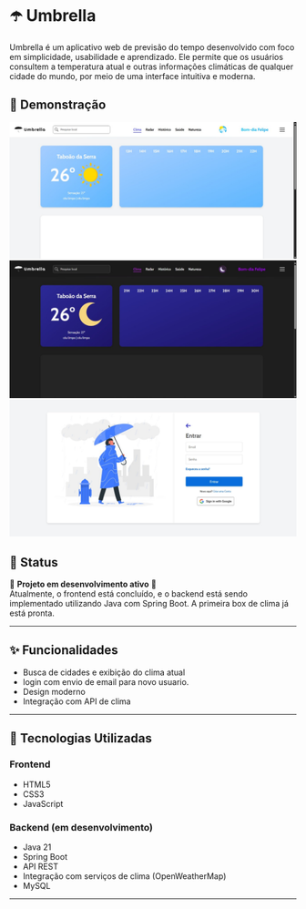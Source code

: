 # ☂️ Umbrella

Umbrella é um aplicativo web de previsão do tempo desenvolvido com foco em simplicidade, usabilidade e aprendizado. Ele permite que os usuários consultem a temperatura atual e outras informações climáticas de qualquer cidade do mundo, por meio de uma interface intuitiva e moderna.

## 📸 Demonstração

![screenshot](/src/main/resources/static/assets/md/print-dia.jpg)
![screenshot](/src/main/resources/static/assets/md/print-noite.jpg)
![screenshot](/src/main/resources/static/assets/md/print-login.jpg)


## 🧪 Status

🚧 **Projeto em desenvolvimento ativo** 🚧  
Atualmente, o frontend está concluído, e o backend está sendo implementado utilizando Java com Spring Boot. A primeira box de clima já está pronta.

---

## ✨ Funcionalidades

- Busca de cidades e exibição do clima atual
- login com envio de email para novo usuario.
- Design moderno
- Integração com API de clima

---

## 🧰 Tecnologias Utilizadas

### Frontend

- HTML5
- CSS3
- JavaScript

### Backend (em desenvolvimento)

- Java 21
- Spring Boot
- API REST
- Integração com serviços de clima (OpenWeatherMap)
- MySQL

---
